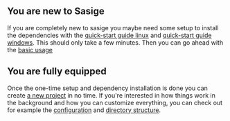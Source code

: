 ## You are new to Sasige

If you are completely new to sasige you maybe need some setup to install the dependencies with the [quick-start guide linux](installation/quick-start-linux.html) and [quick-start guide windows](installation/quick-start-windows.html). This should only take a few minutes. Then you can go ahead with the [basic usage](installation/basic-usage.html)

## You are fully equipped

Once the one-time setup and dependency installation is done you can create [a new project](installation/create-new-project.html) in no time. If you're interested in how things work in the background and how you can customize everything, you can check out for example the [configuration](installation/configuration.html) and [directory structure](installation/directory-structure.html).